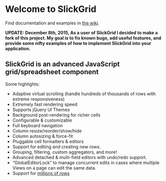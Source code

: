 # Welcome to SlickGrid

Find documentation and examples in [the wiki](https://github.com/jmcsnyder/SlickGrid/wiki).


**UPDATE:  December 8th, 2015, As a user of SlickGrid I decided to make a fork of this project.  My goal is to fix known bugs, add useful features, and provide some nifty examples of how to implement SlickGrid into your application.**

## SlickGrid is an advanced JavaScript grid/spreadsheet component

Some highlights:

* Adaptive virtual scrolling (handle hundreds of thousands of rows with extreme responsiveness)
* Extremely fast rendering speed
* Supports jQuery UI Themes
* Background post-rendering for richer cells
* Configurable & customizable
* Full keyboard navigation
* Column resize/reorder/show/hide
* Column autosizing & force-fit
* Pluggable cell formatters & editors
* Support for editing and creating new rows.
* Grouping, filtering, custom aggregators, and more!
* Advanced detached & multi-field editors with undo/redo support.
* “GlobalEditorLock” to manage concurrent edits in cases where multiple Views on a page can edit the same data.
* Support for [millions of rows](http://stackoverflow.com/a/2569488/1269037)
